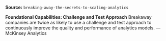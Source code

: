 **Source:** `breaking-away-the-secrets-to-scaling-analytics`

**Foundational Capabilities: Challenge and Test Approach**
Breakaway companies are twice as likely to use a challenge and test approach to continuously improve the quality and performance of analytics models. — McKinsey Analytics

